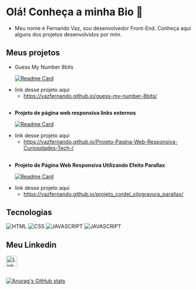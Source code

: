 # Olá! Conheça a minha Bio 👋


   - Meu nome é Fernando Vaz, sou desenvolvedor Front-End. Conheça aqui alguns dos projetos desenvolvidos por mim.
  
## Meus projetos

* Guess My Number 8bits

  [![Readme Card](https://github-readme-stats.vercel.app/api/pin/?username=vazfernando&repo=guess-my-number-8bits)](https://github.com/vazfernando/guess-my-number-8bits)

- link desse projeto aqui
  * https://vazfernando.github.io/guess-my-number-8bits/
##
* **Projeto de página web responsiva links externos**
  
    [![Readme Card](https://github-readme-stats.vercel.app/api/pin/?username=vazfernando&repo=projeto-android)](https://github.com/vazfernando/Projeto-Pagina-Web-Responsiva-Curiosidades-Tech-)
    
- link desse projeto aqui
  * https://vazfernando.github.io/Projeto-Pagina-Web-Responsiva-Curiosidades-Tech-/
##
* **Projeto de Página Web Responsiva Utilizando Efeito Parallax**

    [![Readme Card](https://github-readme-stats.vercel.app/api/pin/?username=vazfernando&repo=projeto_cordel_xilogravura)](https://github.com/vazfernando/projeto_cordel_xilogravura)
    
- link desse projeto aqui
  * https://vazfernando.github.io/projeto_cordel_xilogravura_parallax/

## Tecnologias
![HTML](https://img.shields.io/badge/HTML5-E34F26?style=for-the-badge&logo=html5&logoColor=white)
![CSS](https://img.shields.io/badge/CSS3-1572B6?style=for-the-badge&logo=css3&logoColor=white)
![JAVASCRIPT](https://img.shields.io/badge/-Javascript-yellow)
![JAVASCRIPT](https://img.shields.io/badge/JAVASCRIPT-1572B6?style=for-the-badge&logo=javascript&logoColor=yellow) 

## Meu Linkedin
[<img src='https://img.shields.io/badge/LinkedIn-0077B5?style=for-the-badge&logo=linkedin&logoColor=white' alt='Linkedin' height='30'>](https://www.linkedin.com/in/vaz-fernando/)
##
[![Anurag's GitHub stats](https://github-readme-stats.vercel.app/api?username=FernandoVaz)](https://github.com/anuraghazra/github-readme-stats)
